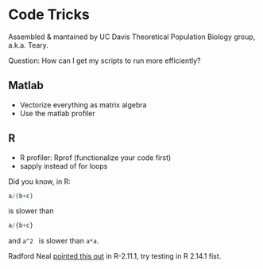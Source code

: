 Code Tricks
===========

Assembled & mantained by UC Davis Theoretical Population Biology group,
a.k.a. Teary.


Question: How can I get my scripts to run more efficiently?

Matlab
-----

 * Vectorize everything as matrix algebra
 * Use the matlab profiler

R
-
 * R profiler: Rprof (functionalize your code first)
 * sapply instead of for loops



Did you know, in R:

```R
a/(b+c)
````

is slower than

```R
a/{b+c}
```

and  `a^2 ` is slower than `a*a`.  

Radford Neal [pointed this out](http://radfordneal.wordpress.com/2010/08/19/speeding-up-parentheses-and-lots-more-in-r/) in  R-2.11.1, try testing in R 2.14.1 fist.  


